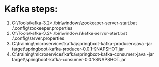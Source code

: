 Kafka steps:
======================================
1. C:\Tools\kafka-3.2>.\bin\windows\zookeeper-server-start.bat .\config\zookeeper.properties
2. C:\Tools\kafka-3.2>.\bin\windows\kafka-server-start.bat .\config\server.properties
3. C:\training\microservices\kafka\springboot-kafka-producer>java -jar target\springboot-kafka-producer-0.0.1-SNAPSHOT.jar
4. C:\training\microservices\kafka\springboot-kafka-consumer>java -jar target\springboot-kafka-consumer-0.0.1-SNAPSHOT.jar